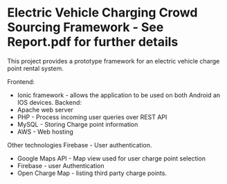 # Electric Vehicle Charging Crowd Sourcing Framework - See Report.pdf for further details

This project provides a prototype framework for an electric vehicle charge point rental system.

Frontend: 
  - Ionic framework - allows the application to be used on both Android an IOS devices.
Backend:
  - Apache web server
  - PHP - Process incoming user queries over REST API
  - MySQL - Storing Charge point information
  - AWS - Web hosting
  
Other technologies Firebase - User authentication.
- Google Maps API - Map view used for user charge point selection
- Firebase - user Authentication
- Open Charge Map - listing third party charge points.


